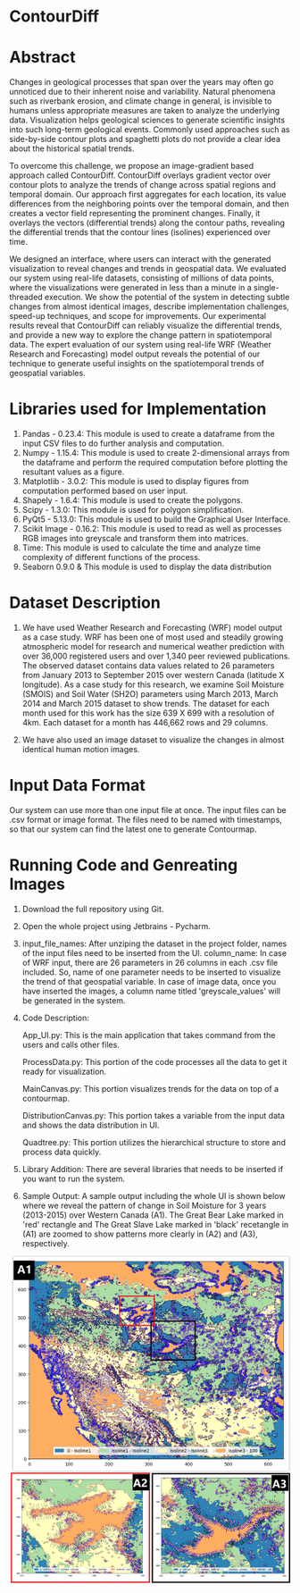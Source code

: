# ContourDiff
# Abstract
Changes in geological processes that span over the years may often go unnoticed due to their inherent noise and variability. Natural phenomena such as riverbank erosion, and climate change in general, is invisible to humans unless appropriate measures are taken to analyze the underlying data. Visualization helps geological
sciences to generate scientific insights into such long-term geological events. Commonly used approaches such as side-by-side contour plots and spaghetti plots do not provide a clear idea about the historical spatial trends.

To overcome this challenge, we propose an image-gradient based approach called ContourDiff. ContourDiff overlays gradient vector over contour plots to analyze the trends of change across spatial regions and temporal domain. Our approach first aggregates for each location, its value differences from the neighboring points over the temporal domain, and then creates a vector field representing the prominent changes. Finally, it overlays the vectors (differential trends) along the contour paths, revealing the differential trends that the contour lines (isolines) experienced over time.

We designed an interface, where users can interact with the generated visualization to reveal changes and trends in geospatial data. We evaluated our system using real-life datasets, consisting of millions of data points, where the visualizations were generated in less than a minute in a single-threaded execution. We show the potential of the system in detecting subtle changes from almost identical images, describe implementation challenges, speed-up techniques, and scope for improvements. Our experimental results reveal that ContourDiff can reliably visualize the differential trends, and provide a new way to explore the change pattern in spatiotemporal data. The expert evaluation of our system using real-life WRF (Weather Research and Forecasting) model output reveals the potential of our technique to generate useful insights on the spatiotemporal trends of geospatial variables.

# Libraries used for Implementation
1. Pandas - 0.23.4: This module is used to create a dataframe from the input CSV files to do further analysis and computation.
2. Numpy - 1.15.4: This module is used to create 2-dimensional arrays from the dataframe and perform the required computation before plotting the resultant values as a figure.
3. Matplotlib - 3.0.2: This module is used to display figures from computation performed based on user input.
4. Shapely - 1.6.4: This module is used to create the polygons.
5. Scipy - 1.3.0: This module is used for polygon simplification.
6. PyQt5 - 5.13.0: This module is used to build the Graphical User Interface.
7. Scikit Image - 0.16.2: This module is used to read as well as processes RGB images into greyscale and transform them into matrices.
8. Time: This module is used to calculate the time and analyze time complexity of different functions of the process.
9. Seaborn 0.9.0 & This module is used to display the data distribution

# Dataset Description
1. We have used Weather Research and Forecasting (WRF) model output as a case study. WRF has been one of most used and steadily growing atmospheric model for research and numerical weather prediction with over 36,000 registered users and over 1,340 peer reviewed publications. The observed dataset contains data values related to 26 parameters from January 2013 to September 2015 over western Canada (latitude X longitude). As a case study for this research, we examine Soil Moisture (SMOIS) and Soil Water (SH2O) parameters using March 2013, March 2014 and March 2015 dataset to show trends. The dataset for each month used for this work has the size 639 X 699 with a resolution of 4km. Each dataset for a month has 446,662 rows and 29 columns. 

2. We have also used an image dataset to visualize the changes in almost identical human motion images. 


# Input Data Format
Our system can use more than one input file at once. The input files can be .csv format or image format. The files need to be named with timestamps, so that our system can find the latest one to generate Contourmap. 

# Running Code and Genreating Images
1. Download the full repository using Git.
2. Open the whole project using Jetbrains - Pycharm. 
3. input_file_names: After unziping the dataset in the project folder, names of the input files need to be inserted from the UI.
column_name: In case of WRF input, there are 26 parameters in 26 columns in each .csv file included. So, name of one parameter needs to be inserted to visualize the trend of that geospatial variable. In case of image data, once you have inserted the images, a column name titled 'greyscale_values' will be generated in the system.
4. Code Description: 

   App_UI.py: This is the main application that takes command from the users and calls other files. 
   
   ProcessData.py: This portion of the code processes all the data to get it ready for visualization.
   
   MainCanvas.py: This portion visualizes trends for the data on top of a contourmap.
   
   DistributionCanvas.py: This portion takes a variable from the input data and shows the data distribution in UI.
   
   Quadtree.py: This portion utilizes the hierarchical structure to store and process data quickly. 
   
5. Library Addition:
There are several libraries that needs to be inserted if you want to run the system. 
6. Sample Output: 
A sample output including the whole UI is shown below where we reveal the pattern of change in Soil Moisture for 3 years (2013-2015) over Western Canada (A1). The Great Bear Lake marked in 'red' rectangle and The Great Slave Lake marked in 'black' recetangle in (A1) are zoomed to show patterns more clearly in (A2) and (A3), respectively. 

![](SMOIS.JPG)<!-- -->
   
   






